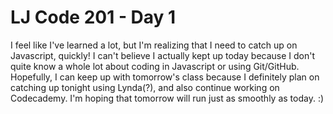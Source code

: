 # LJ Code 201 - Day 1

I feel like I've learned a lot, but I'm realizing that I need to catch up on Javascript, quickly! I can't believe I actually kept up today because I don't quite know a whole lot about coding in Javascript or using Git/GitHub. Hopefully, I can keep up with tomorrow's class because I definitely plan on catching up tonight using Lynda(?), and also continue working on Codecademy.
I'm hoping that tomorrow will run just as smoothly as today. :)
